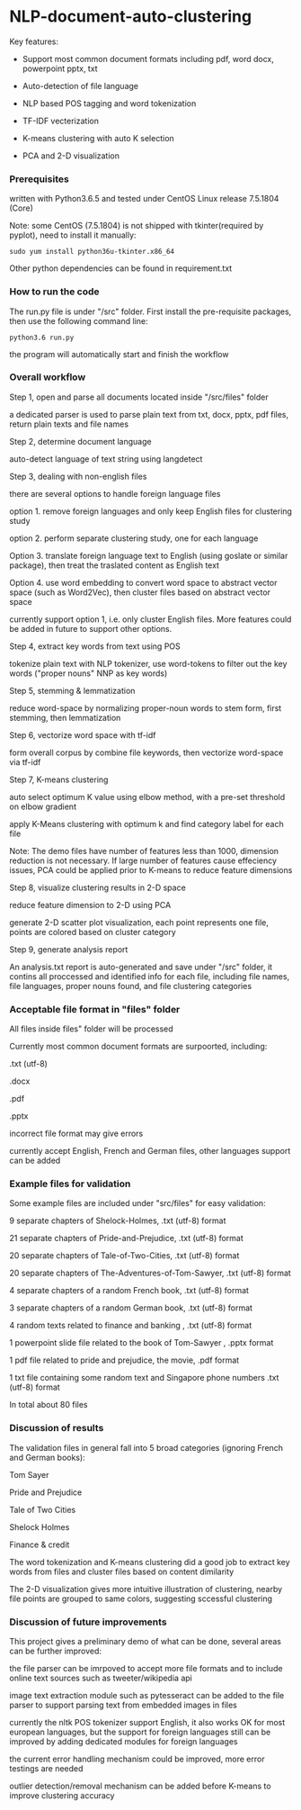 # NLP-document-auto-clustering

Key features:

- Support most common document formats including pdf, word docx, powerpoint pptx, txt

- Auto-detection of file language

- NLP based POS tagging and word tokenization

- TF-IDF vecterization

- K-means clustering with auto K selection

- PCA and 2-D visualization

### Prerequisites

written with Python3.6.5 and tested under CentOS Linux release 7.5.1804 (Core) 

Note: some CentOS (7.5.1804) is not shipped with tkinter(required by pyplot), need to install it manually:

```
sudo yum install python36u-tkinter.x86_64
```

Other python dependencies can be found in requirement.txt

### How to run the code

The run.py file is under "/src" folder.  First install the pre-requisite packages, then use the following command line:

```
python3.6 run.py
```

the program will automatically start and finish the workflow

### Overall workflow

Step 1, open and parse all documents located inside "/src/files" folder 

a dedicated parser is used to parse plain text from txt, docx, pptx, pdf files, return plain texts and file names

Step 2, determine document language

auto-detect language of text string using langdetect

Step 3, dealing with non-english files

there are several options to handle foreign language files

option 1. remove foreign languages and only keep English files for clustering study

option 2. perform separate clustering study, one for each language

Option 3. translate foreign language text to English (using goslate or similar package), then treat the traslated content as English text

Option 4. use word embedding to convert word space to abstract vector space (such as Word2Vec), then cluster files based on abstract vector space

currently support option 1, i.e. only cluster English files.  More features could be added in future to support other options.

Step 4, extract key words from text using POS

tokenize plain text with NLP tokenizer, use word-tokens to filter out the key words ("proper nouns" NNP as key words)

Step 5, stemming & lemmatization

reduce word-space by normalizing proper-noun words to stem form, first stemming, then lemmatization

Step 6, vectorize word space with tf-idf 

form overall corpus by combine file keywords, then vectorize word-space via tf-idf

Step 7, K-means clustering

auto select optimum K value using elbow method, with a pre-set threshold on elbow gradient

apply K-Means clustering with optimum k and find category label for each file

Note: The demo files have number of features less than 1000, dimension reduction is not necessary. If large number of features cause effeciency issues, PCA could be applied prior to K-means to reduce feature dimensions

Step 8, visualize clustering results in 2-D space

reduce feature dimension to 2-D using PCA

generate 2-D scatter plot visualization, each point represents one file, points are colored based on cluster category

Step 9, generate analysis report

An analysis.txt report is auto-generated and save under "/src" folder, it contins all proccessed and identified info for each file, including file names, file languages, proper nouns found, and file clustering categories

### Acceptable file format in "files" folder

All files inside files" folder will be processed

Currently most common document formats are surpoorted, including:

.txt (utf-8)

.docx

.pdf

.pptx

incorrect file format may give errors

currently accept English, French and German files, other languages support can be added

### Example files for validation

Some example files are included under "src/files" for easy validation:

9 separate chapters of Shelock-Holmes,		.txt (utf-8) format

21 separate chapters of Pride-and-Prejudice,		.txt (utf-8) format

20 separate chapters of Tale-of-Two-Cities,		.txt (utf-8) format

20 separate chapters of The-Adventures-of-Tom-Sawyer,		.txt (utf-8) format

4 separate chapters of a random French book,		.txt (utf-8) format

3 separate chapters of a random German book,		.txt (utf-8) format

4 random texts related to finance and banking ,		.txt (utf-8) format

1 powerpoint slide file related to the book of Tom-Sawyer ,	.pptx format

1 pdf file related to pride and prejudice, the movie,	 .pdf format

1 txt file containing some random text and Singapore phone numbers	.txt (utf-8) format

In total about 80 files

### Discussion of results

The validation files in general fall into 5 broad categories (ignoring French and German books):

Tom Sayer

Pride and Prejudice

Tale of Two Cities

Shelock Holmes

Finance & credit

The word tokenization and K-means clustering did a good job to extract key words from files and cluster files based on content dimilarity

The 2-D visualization gives more intuitive illustration of clustering, nearby file points are grouped to same colors, suggesting sccessful clustering

### Discussion of future improvements

This project gives a preliminary demo of what can be done, several areas can be further improved:

the file parser can be imrpoved to accept more file formats and to include online text sources such as tweeter/wikipedia api

image text extraction module such as pytesseract can be added to the file parser to support parsing text from embedded images in files

currently the nltk POS tokenizer support English, it also works OK for most european languages, but the support for foreign languages still can be improved by adding dedicated modules for foreign languages

the current error handling mechanism could be improved, more error testings are needed

outlier detection/removal mechanism can be added before K-means to improve clustering accuracy












